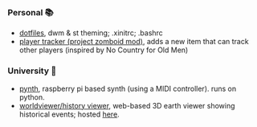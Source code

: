 ### Personal 📚
- [dotfiles](https://github.com/alfrh02/dotfiles), dwm & st theming; .xinitrc; .bashrc
- [player tracker (project zomboid mod)](https://github.com/alfrh02/pz-player-tracker), adds a new item that can track other players (inspired by No Country for Old Men)
<!-- - [neoworldviewer](https://github.com/alfrh02/neoworldviewer), recreation of the worldviewer/history viewer university project. -->

### University 📜

- [pynth](https://github.com/alfrh02/pynth), raspberry pi based synth (using a MIDI controller). runs on python.
- [worldviewer/history viewer](https://github.com/alfrh02/worldviewer), web-based 3D earth viewer showing historical events; hosted [here](https://doc.gold.ac.uk/~ahall001/project/).
